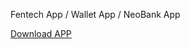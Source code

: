 Fentech App / Wallet App / NeoBank App


[Download APP](https://github.com/dev-faysalahmed/demo_app/releases/download/v.0.1/app-release.apk)

